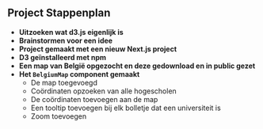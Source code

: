 ## **Project Stappenplan**  

- **Uitzoeken wat d3.js eigenlijk is**  
- **Brainstormen voor een idee**  
- **Project gemaakt met een nieuw Next.js project**  
- **D3 geïnstalleerd met npm**  
- **Een map van België opgezocht en deze gedownload en in public gezet**  
- **Het `BelgiumMap` component gemaakt**  
  - De map toegevoegd  
  - Coördinaten opzoeken van alle hogescholen  
  - De coördinaten toevoegen aan de map  
  - Een tooltip toevoegen bij elk bolletje dat een universiteit is  
  - Zoom toevoegen  
